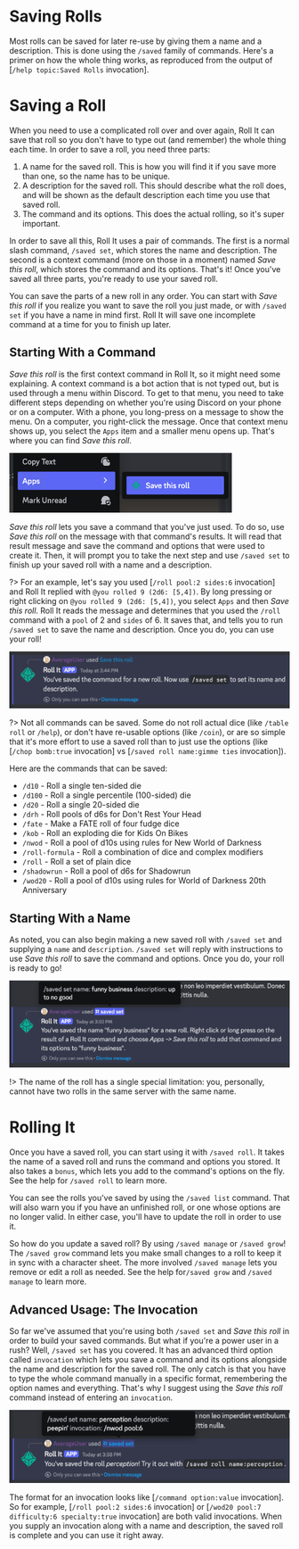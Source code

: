 # Saving Rolls

Most rolls can be saved for later re-use by giving them a name and a description. This is done using the `/saved` family of commands. Here's a primer on how the whole thing works, as reproduced from the output of [`/help topic:Saved Rolls` invocation].

# Saving a Roll

When you need to use a complicated roll over and over again, Roll It can save that roll so you don't have to type out (and remember) the whole thing each time. In order to save a roll, you need three parts:

1. A name for the saved roll. This is how you will find it if you save more than one, so the name has to be unique.
2. A description for the saved roll. This should describe what the roll does, and will be shown as the default description each time you use that saved roll.
3. The command and its options. This does the actual rolling, so it's super important.

In order to save all this, Roll It uses a pair of commands. The first is a normal slash command, `/saved set`, which stores the name and description. The second is a context command (more on those in a moment) named _Save this roll_, which stores the command and its options. That's it! Once you've saved all three parts, you're ready to use your saved roll.

You can save the parts of a new roll in any order. You can start with _Save this roll_ if you realize you want to save the roll you just made, or with `/saved set` if you have a name in mind first. Roll It will save one incomplete command at a time for you to finish up later.

## Starting With a Command

_Save this roll_ is the first context command in Roll It, so it might need some explaining. A context command is a bot action that is not typed out, but is used through a menu within Discord. To get to that menu, you need to take different steps depending on whether you're using Discord on your phone or on a computer. With a phone, you long-press on a message to show the menu. On a computer, you right-click the message. Once that context menu shows up, you select the `Apps` item and a smaller menu opens up. That's where you can find _Save this roll_.

![Discord message context menu showing the Apps submenu highlighted, and the Save this roll option highlighted](../_images/examples/save-this-roll.png)

_Save this roll_ lets you save a command that you've just used. To do so, use _Save this roll_ on the message with that command's results. It will read that result message and save the command and options that were used to create it. Then, it will prompt you to take the next step and use `/saved set` to finish up your saved roll with a name and a description.

?> For an example, let's say you used [`/roll pool:2 sides:6` invocation] and Roll It replied with `@you rolled 9 (2d6: [5,4])`. By long pressing or right clicking on `@you rolled 9 (2d6: [5,4])`, you select `Apps` and then _Save this roll_. Roll It reads the message and determines that you used the `/roll` command with a `pool` of 2 and `sides` of 6. It saves that, and tells you to run `/saved set` to save the name and description. Once you do, you can use your roll!

![Discord message from Roll It explaining that a roll has been saved and instructing the user to use the /saved set command to save its name and description](../_images/examples/save-this-roll-result.png)

?> Not all commands can be saved. Some do not roll actual dice (like `/table roll` or `/help`), or don't have re-usable options (like `/coin`), or are so simple that it's more effort to use a saved roll than to just use the options (like [`/chop bomb:true` invocation] vs [`/saved roll name:gimme ties` invocation]).

Here are the commands that can be saved:
* `/d10` - Roll a single ten-sided die
* `/d100` - Roll a single percentile (100-sided) die
* `/d20` - Roll a single 20-sided die
* `/drh` - Roll pools of d6s for Don't Rest Your Head
* `/fate` - Make a FATE roll of four fudge dice
* `/kob` - Roll an exploding die for Kids On Bikes
* `/nwod` - Roll a pool of d10s using rules for New World of Darkness
* `/roll-formula` - Roll a combination of dice and complex modifiers
* `/roll` - Roll a set of plain dice
* `/shadowrun` - Roll a pool of d6s for Shadowrun
* `/wod20` - Roll a pool of d10s using rules for World of Darkness 20th Anniversary

## Starting With a Name

As noted, you can also begin making a new saved roll with `/saved set` and supplying a `name` and `description`. `/saved set` will reply with instructions to use _Save this roll_ to save the command and options. Once you do, your roll is ready to go!

![Discord message from Roll It explaining that the name and description for a new Saved Roll have been stored, and instructing the user to use the Save this roll command to save its command and options](../_images/examples/saved-set.png)

!> The name of the roll has a single special limitation: you, personally, cannot have two rolls in the same server with the same name.

# Rolling It

Once you have a saved roll, you can start using it with `/saved roll`. It takes the name of a saved roll and runs the command and options you stored. It also takes a `bonus`, which lets you add to the command's options on the fly. See the help for `/saved roll` to learn more.

You can see the rolls you've saved by using the `/saved list` command. That will also warn you if you have an unfinished roll, or one whose options are no longer valid. In either case, you'll have to update the roll in order to use it.

So how do you update a saved roll? By using `/saved manage` or `/saved grow`! The `/saved grow` command lets you make small changes to a roll to keep it in sync with a character sheet. The more involved `/saved manage` lets you remove or edit a roll as needed. See the help for`/saved grow` and `/saved manage` to learn more.

## Advanced Usage: The Invocation

So far we've assumed that you're using both `/saved set` and _Save this roll_ in order to build your saved commands. But what if you're a power user in a rush? Well, `/saved set` has you covered. It has an advanced third option called `invocation` which lets you save a command and its options alongside the name and description for the saved roll. The only catch is that you have to type the whole command manually in a specific format, remembering the option names and everything. That's why I suggest using the _Save this roll_ command instead of entering an `invocation`.

![Discord message from Roll It explaining that a new saved roll was successfully created](../_images/examples/saved-set-invocation.png)

The format for an invocation looks like [`/command option:value` invocation]. So for example, [`/roll pool:2 sides:6` invocation] or [`/wod20 pool:7 difficulty:6 specialty:true` invocation] are both valid invocations. When you supply an invocation along with a name and description, the saved roll is complete and you can use it right away.

